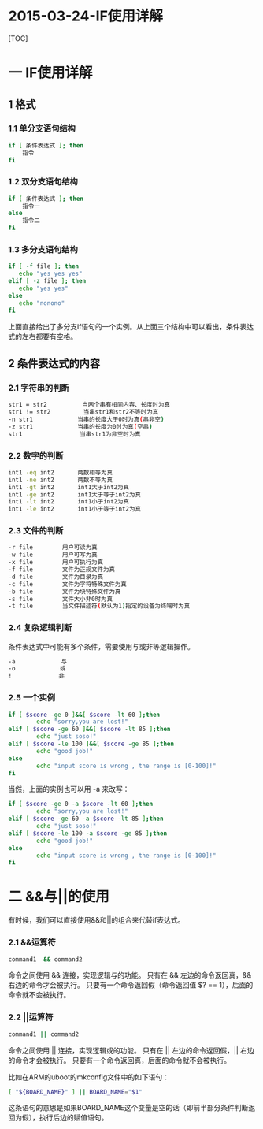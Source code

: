 # 2015-03-24-IF使用详解

[TOC]

# 一 IF使用详解
## 1 格式
### 1.1 单分支语句结构

```bash
if [ 条件表达式 ]; then
    指令 
fi
```


### 1.2 双分支语句结构

```bash
if [ 条件表达式 ]; then 
    指令一 
else 
    指令二 
fi
```


### 1.3 多分支语句结构

```bash
if [ -f file ]; then
   echo "yes yes yes"
elif [ -z file ]; then
   echo "yes yes"
else
   echo "nonono"
fi
```

上面直接给出了多分支if语句的一个实例。从上面三个结构中可以看出，条件表达式的左右都要有空格。

## 2 条件表达式的内容
### 2.1 字符串的判断

```bash
str1 = str2　　　　　　当两个串有相同内容、长度时为真 
str1 != str2　　　　　 当串str1和str2不等时为真 
-n str1　　　　　　　 当串的长度大于0时为真(串非空) 
-z str1　　　　　　　 当串的长度为0时为真(空串) 
str1　　　　　　　　   当串str1为非空时为真
```

### 2.2 数字的判断

```bash
int1 -eq int2　　　　两数相等为真 
int1 -ne int2　　　　两数不等为真 
int1 -gt int2　　　　int1大于int2为真 
int1 -ge int2　　　　int1大于等于int2为真 
int1 -lt int2　　　　int1小于int2为真 
int1 -le int2　　　　int1小于等于int2为真
```

### 2.3 文件的判断

```bash
-r file　　　　　用户可读为真 
-w file　　　　　用户可写为真 
-x file　　　　　用户可执行为真 
-f file　　　　　文件为正规文件为真 
-d file　　　　　文件为目录为真 
-c file　　　　　文件为字符特殊文件为真 
-b file　　　　　文件为块特殊文件为真 
-s file　　　　　文件大小非0时为真 
-t file　　　　　当文件描述符(默认为1)指定的设备为终端时为真
```

### 2.4 复杂逻辑判断

条件表达式中可能有多个条件，需要使用与或非等逻辑操作。

```bash
-a 　 　　　　　 与 
-o　　　　　　　 或 
!　　　　　　　　非
```

### 2.5 一个实例

```bash
if [ $score -ge 0 ]&&[ $score -lt 60 ];then
        echo "sorry,you are lost!"
elif [ $score -ge 60 ]&&[ $score -lt 85 ];then
        echo "just soso!"
elif [ $score -le 100 ]&&[ $score -ge 85 ];then
        echo "good job!"
else
        echo "input score is wrong , the range is [0-100]!"
fi
```


当然，上面的实例也可以用 -a 来改写：

```bash
if [ $score -ge 0 -a $score -lt 60 ];then
        echo "sorry,you are lost!"
elif [ $score -ge 60 -a $score -lt 85 ];then
        echo "just soso!"
elif [ $score -le 100 -a $score -ge 85 ];then
        echo "good job!"
else
        echo "input score is wrong , the range is [0-100]!"
fi
```

# 二 &&与||的使用

有时候，我们可以直接使用&&和||的组合来代替if表达式。
### 2.1 &&运算符

```bash
command1  && command2
```

命令之间使用 && 连接，实现逻辑与的功能。
只有在 && 左边的命令返回真，&& 右边的命令才会被执行。
只要有一个命令返回假（命令返回值 $? == 1），后面的命令就不会被执行。

### 2.2 ||运算符

```bash
command1 || command2
```

命令之间使用 || 连接，实现逻辑或的功能。
只有在 || 左边的命令返回假，|| 右边的命令才会被执行。
只要有一个命令返回真，后面的命令就不会被执行。

比如在ARM的uboot的mkconfig文件中的如下语句：

```bash
[ "${BOARD_NAME}" ] || BOARD_NAME="$1"
```

这条语句的意思是如果BOARD_NAME这个变量是空的话（即前半部分条件判断返回为假），执行后边的赋值语句。